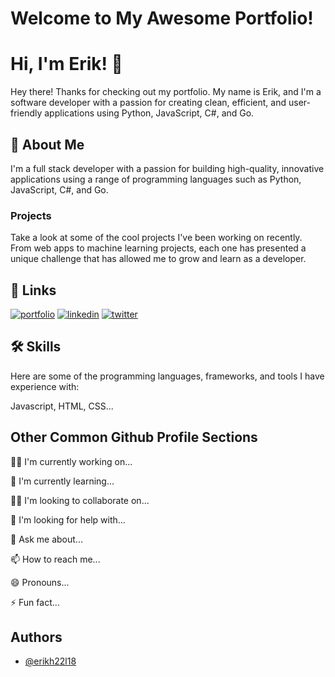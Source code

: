
# Welcome to My Awesome Portfolio!

# Hi, I'm Erik! 👋

Hey there! Thanks for checking out my portfolio. My name is Erik, and I'm a software developer with a passion for creating clean, efficient, and user-friendly applications using Python, JavaScript, C#, and Go.
## 🚀 About Me
I'm a full stack developer with a passion for building high-quality, innovative applications using a range of programming languages such as Python, JavaScript, C#, and Go.
### Projects
Take a look at some of the cool projects I've been working on recently. From web apps to machine learning projects, each one has presented a unique challenge that has allowed me to grow and learn as a developer.
## 🔗 Links
[![portfolio](https://img.shields.io/badge/my_portfolio-000?style=for-the-badge&logo=ko-fi&logoColor=white)](https://erikh22l18.github.io/)
[![linkedin](https://img.shields.io/badge/linkedin-0A66C2?style=for-the-badge&logo=linkedin&logoColor=white)](https://www.linkedin.com/)
[![twitter](https://img.shields.io/badge/twitter-1DA1F2?style=for-the-badge&logo=twitter&logoColor=white)](https://twitter.com/)

## 🛠 Skills
Here are some of the programming languages, frameworks, and tools I have experience with:

Javascript, HTML, CSS...

## Other Common Github Profile Sections
👩‍💻 I'm currently working on...

🧠 I'm currently learning...

👯‍♀️ I'm looking to collaborate on...

🤔 I'm looking for help with...

💬 Ask me about...

📫 How to reach me...

😄 Pronouns...

⚡️ Fun fact...

## Authors

- [@erikh22l18](https://www.github.com/octokatherine)
